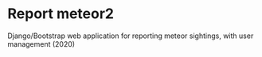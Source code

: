 # Report meteor2
Django/Bootstrap web application for reporting meteor sightings, with user management (2020)
